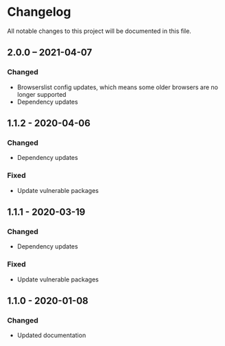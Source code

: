 # Changelog

All notable changes to this project will be documented in this file.

## 2.0.0 – 2021-04-07
### Changed
- Browserslist config updates, which means some older browsers are no longer supported
- Dependency updates

## 1.1.2 - 2020-04-06
### Changed
- Dependency updates
### Fixed
- Update vulnerable packages

## 1.1.1 - 2020-03-19
### Changed
- Dependency updates
### Fixed
- Update vulnerable packages

## 1.1.0 - 2020-01-08
### Changed
- Updated documentation
